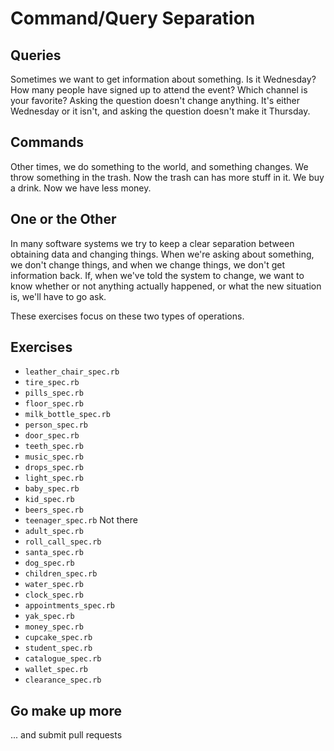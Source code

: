 # Command/Query Separation

## Queries

Sometimes we want to get information about something. Is it Wednesday? How many people have signed up to attend the event? Which channel is your favorite? Asking the question doesn't change anything. It's either Wednesday or it isn't, and asking the question doesn't make it Thursday.

## Commands

Other times, we do something to the world, and something changes. We throw something in the trash. Now the trash can has more stuff in it. We buy a drink. Now we have less money.

## One or the Other

In many software systems we try to keep a clear separation between obtaining data and changing things. When we're asking about something, we don't change things, and when we change things, we don't get information back. If, when we've told the system to change, we want to know whether or not anything actually happened, or what the new situation is, we'll have to go ask.

These exercises focus on these two types of operations.

## Exercises

- `leather_chair_spec.rb`
- `tire_spec.rb`
- `pills_spec.rb`
- `floor_spec.rb`
- `milk_bottle_spec.rb`
- `person_spec.rb`
- `door_spec.rb`
- `teeth_spec.rb`
- `music_spec.rb`
- `drops_spec.rb`
- `light_spec.rb`
- `baby_spec.rb`
- `kid_spec.rb`
- `beers_spec.rb`
- `teenager_spec.rb` Not there
- `adult_spec.rb`
- `roll_call_spec.rb`
- `santa_spec.rb`
- `dog_spec.rb`
- `children_spec.rb`
- `water_spec.rb`
- `clock_spec.rb`
- `appointments_spec.rb`
- `yak_spec.rb`
- `money_spec.rb`
- `cupcake_spec.rb`
- `student_spec.rb`
- `catalogue_spec.rb`
- `wallet_spec.rb`
- `clearance_spec.rb`

## Go make up more

... and submit pull requests
